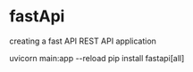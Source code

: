 # fastApi
creating a fast API REST API application

uvicorn main:app --reload
pip install fastapi[all]
